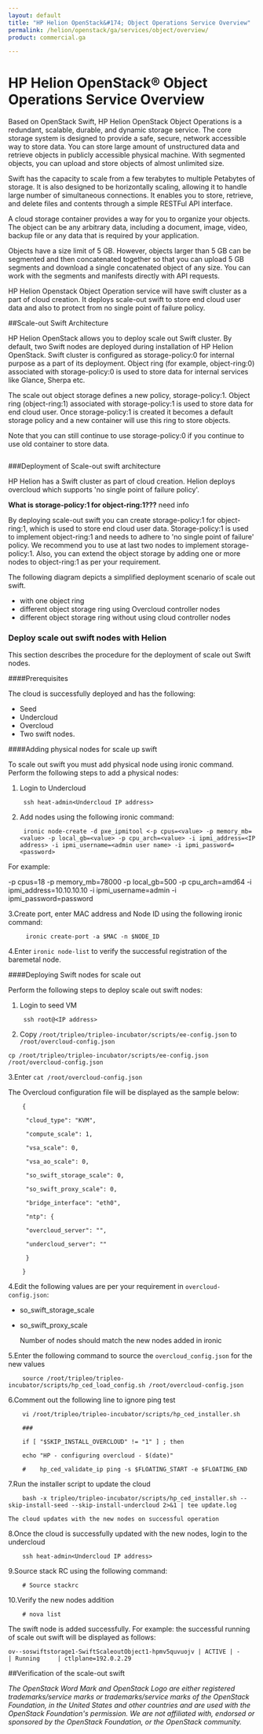 ```yaml
---
layout: default
title: "HP Helion OpenStack&#174; Object Operations Service Overview"
permalink: /helion/openstack/ga/services/object/overview/
product: commercial.ga

---
```

<!--UNDER REVISION-->

<script>

function PageRefresh {
onLoad="window.refresh"
}

PageRefresh();

</script>

<!--
<p style="font-size: small;"> <a href="/helion/openstack/services/networking/overview/">&#9664; PREV</a> | <a href="/helion/openstack/services/overview/">&#9650; UP</a> | <a href="/helion/openstack/services/orchestration/overview/"> NEXT &#9654</a> </p>-->

# HP Helion OpenStack&#174; Object Operations Service Overview #

<!-- modeled after HP Cloud Networking Getting Started (network.getting.started.md) -->

Based on OpenStack Swift, HP Helion OpenStack Object Operations is a redundant, scalable, durable, and dynamic storage service. The core storage system is designed to provide a safe, secure, network accessible way to store data. You can store large amount of unstructured data and retrieve objects in publicly accessible physical machine. With segmented objects, you can upload and store objects of almost unlimited size.  

Swift has the capacity to scale from a few terabytes to multiple Petabytes of storage. It is also designed to be horizontally scaling, allowing it to handle large number of simultaneous connections. It enables you to store, retrieve, and delete files and contents through a simple RESTFul API interface.

A cloud storage container provides a way for you to organize your objects. The object can be any arbitrary data, including a document, image, video, backup file or any  data that is required by your application.

Objects have a size limit of 5 GB. However, objects larger than 5 GB can be segmented and then concatenated together so that you can upload 5 GB segments and download a single concatenated object of any size. You can work with the segments and manifests directly with API requests.

HP Helion Openstack Object Operation service will have swift cluster as a part of cloud creation. It deploys scale-out swift to store end cloud user data and also to protect from no single point of failure policy. 

##Scale-out Swift Architecture

HP Helion OpenStack allows you to deploy scale out Swift cluster. By default, two Swift nodes are deployed during installation of HP Helion OpenStack. Swift cluster is configured as storage-policy:0 for internal purpose as a part of its deployment. Object ring (for example, object-ring:0) associated with storage-policy:0 is used to store data for internal services like Glance, Sherpa etc. 

The scale out object storage defines a new policy, storage-policy:1. Object ring (object-ring:1) associated with storage-policy:1 is used to store data for end cloud user. Once storage-policy:1 is created it becomes a default storage policy and a new container will use this ring to store objects. 

Note that you can still continue to use storage-policy:0 if you continue to use old container to store data.





<!---
HP Helion allows you to deploy scale out Swift cluster using the concept of storage policy. By default, Helion cloud deploys two node (termed as start-up node) Swift cluster as part of its deployment and configures storage-policy:0 for internal purpose. Object ring (say object-ring:0) associated with storage-policy:0 is used to store data for internal services like Glance, Sherpa etc. The scale out object storage is implemented by defining a new policy storage-policy:1. Object ring (say object-ring:1) associated with storage-policy:1 will be used to end cloud use objects.  After creation of storage-policy-1, it will be made as default storage policy and any new container will use this ring to store objects. However, any client using storage-policy:0 to can keep using old container to store the data. In a nutshell, object-ring:0 is used to store data for internal purpose and object-ring:1 is used to store object data for end cloud user. ---->


<!--


--->
**<Image of scale out architecture>**



###Deployment of Scale-out swift architecture

HP Helion has a Swift cluster as part of cloud creation. Helion deploys overcloud which supports 'no single point of failure policy'.


**What is storage-policy:1 for object-ring:1???** need info


By deploying scale-out swift you can create storage-policy:1 for object-ring:1, which is used to store end cloud user data. Storage-policy:1 is used to implement object-ring:1 and needs to adhere to 'no single point of failure' policy. We recommend you to use at last two nodes to implement storage-policy:1. Also, you can extend the object storage by adding one or more nodes to object-ring:1 as per your requirement.


The following diagram depicts a simplified deployment scenario of scale out swift.

* with one object ring
* different object storage ring using Overcloud controller nodes
* different object storage ring without using <over> cloud controller nodes



### Deploy scale out swift nodes with Helion 

This section describes the procedure for the deployment of scale out Swift nodes.

####Prerequisites

The cloud is successfully deployed and has the following: 

* Seed
* Undercloud
* Overcloud 
* Two swift nodes.


####Adding physical nodes for scale up swift

To scale out swift you must add physical node using ironic command. Perform the following steps to add a physical nodes:

1. Login to Undercloud 

		ssh heat-admin<Undercloud IP address> 

2. Add nodes using the following ironic command:

 		ironic node-create -d pxe_ipmitool <-p cpus=<value> -p memory_mb=<value> -p local_gb=<value> -p cpu_arch=<value> -i ipmi_address=<IP address> -i ipmi_username=<admin user name> -i ipmi_password=<password> 

For example:

 -p cpus=18 -p memory&#095;mb=78000 -p local&#095;gb=500 -p cpu&#095;arch=amd64 -i ipmi&#095;address=10.10.10.10 -i ipmi&#095;username=admin -i ipmi&#095;password=password


3.Create port, enter MAC address and Node ID  using the following ironic command: 
 	
 		 ironic create-port -a $MAC -n $NODE_ID
 
4.Enter `ironic node-list` to verify the successful registration of the baremetal node.


####Deploying Swift nodes for scale out

Perform the following steps to deploy scale out swift nodes:

1. Login to seed VM

		ssh root@<IP address>

2. Copy `/root/tripleo/tripleo-incubator/scripts/ee-config.json` to `/root/overcloud-config.json`

 `cp /root/tripleo/tripleo-incubator/scripts/ee-config.json /root/overcloud-config.json`

3.Enter `cat /root/overcloud-config.json`

The Overcloud configuration file will be displayed as the sample below:

		{
		
		 "cloud_type": "KVM",
		
		 "compute_scale": 1,
		
		 "vsa_scale": 0,
		
		 "vsa_ao_scale": 0,
		
		 "so_swift_storage_scale": 0,
		
		 "so_swift_proxy_scale": 0,
		
		 "bridge_interface": "eth0",
		
		 "ntp": {
		
		 "overcloud_server": "",
		
		 "undercloud_server": ""
		
		 }
		
		}



4.Edit  the following values are per your requirement in `overcloud-config.json`:
 
 * so&#095;swift_storage&#095;scale

 * so&#095;swift&#095;proxy&#095;scale

	Number of nodes should match the new nodes added in ironic

5.Enter the following command to source the `overcloud_config.json`  for the new values

		source /root/tripleo/tripleo-incubator/scripts/hp_ced_load_config.sh /root/overcloud-config.json

6.Comment out the following line to ignore ping test 


		vi /root/tripleo/tripleo-incubator/scripts/hp_ced_installer.sh
	
		###
	
		if [ "$SKIP_INSTALL_OVERCLOUD" != "1" ] ; then
	
	    echo "HP - configuring overcloud - $(date)"
	
		#    hp_ced_validate_ip ping -s $FLOATING_START -e $FLOATING_END
	
7.Run the installer script to update the cloud

		bash -x tripleo/tripleo-incubator/scripts/hp_ced_installer.sh --skip-install-seed --skip-install-undercloud 2>&1 | tee update.log

	The cloud updates with the new nodes on successful operation

8.Once the cloud is successfully updated with the new nodes, login to the undercloud 
    
		ssh heat-admin<Undercloud IP address> 

9.Source stack RC using the following command:

     	# Source stackrc 

10.Verify the new nodes addition
    
     	# nova list
		
<!---root@undercloud-undercloud-vattor43o22r:/home/heat-admin# nova list <how to verify added nodes>-->


The swift node is added successfully. For example: the successful running of scale out swift will be displayed as follows:

<!---Above step confirms that updated cloud is successful and new swift node is added -->

	ov--soswiftstorage1-SwiftScaleoutObject1-hpmv5quvuojv | ACTIVE | -          | Running     | ctlplane=192.0.2.29


##Verification of the scale-out swift









*The OpenStack Word Mark and OpenStack Logo are either registered trademarks/service marks or trademarks/service marks of the OpenStack Foundation, in the United States and other countries and are used with the OpenStack Foundation's permission. We are not affiliated with, endorsed or sponsored by the OpenStack Foundation, or the OpenStack community.*
